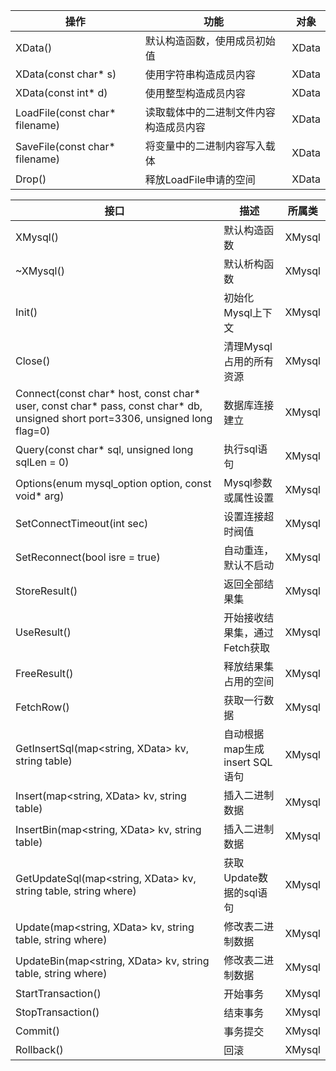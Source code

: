| 操作                          | 功能                                   | 对象    |
|------------------------------|----------------------------------------|--------|
| XData()                      | 默认构造函数，使用成员初始值              | XData  |
| XData(const char* s)         | 使用字符串构造成员内容                   | XData  |
| XData(const int* d)          | 使用整型构造成员内容                     | XData  |
| LoadFile(const char* filename) | 读取载体中的二进制文件内容构造成员内容     | XData  |
| SaveFile(const char* filename) | 将变量中的二进制内容写入载体              | XData  |
| Drop()                       | 释放LoadFile申请的空间                   | XData  |




| 接口                    | 描述                           | 所属类  |
|------------------------|------------------------------|--------|
| XMysql()               | 默认构造函数                    | XMysql |
| ~XMysql()              | 默认析构函数                    | XMysql |
| Init()                 | 初始化Mysql上下文               | XMysql |
| Close()                | 清理Mysql占用的所有资源           | XMysql |
| Connect(const char* host, const char* user, const char* pass, const char* db, unsigned short port=3306, unsigned long flag=0) | 数据库连接建立                | XMysql |
| Query(const char* sql, unsigned long sqlLen = 0) | 执行sql语句                    | XMysql |
| Options(enum mysql_option option, const void* arg) | Mysql参数或属性设置              | XMysql |
| SetConnectTimeout(int sec) | 设置连接超时阀值                  | XMysql |
| SetReconnect(bool isre = true) | 自动重连，默认不启动              | XMysql |
| StoreResult()          | 返回全部结果集                   | XMysql |
| UseResult()            | 开始接收结果集，通过Fetch获取       | XMysql |
| FreeResult()           | 释放结果集占用的空间              | XMysql |
| FetchRow()             | 获取一行数据                    | XMysql |
| GetInsertSql(map<string, XData> kv, string table) | 自动根据map生成insert SQL语句   | XMysql |
| Insert(map<string, XData> kv, string table) | 插入二进制数据                  | XMysql |
| InsertBin(map<string, XData> kv, string table) | 插入二进制数据                  | XMysql |
| GetUpdateSql(map<string, XData> kv, string table, string where) | 获取Update数据的sql语句        | XMysql |
| Update(map<string, XData> kv, string table, string where) | 修改表二进制数据               | XMysql |
| UpdateBin(map<string, XData> kv, string table, string where) | 修改表二进制数据               | XMysql |
| StartTransaction()     | 开始事务                       | XMysql |
| StopTransaction()      | 结束事务                       | XMysql |
| Commit()               | 事务提交                       | XMysql |
| Rollback()             | 回滚                         | XMysql |
